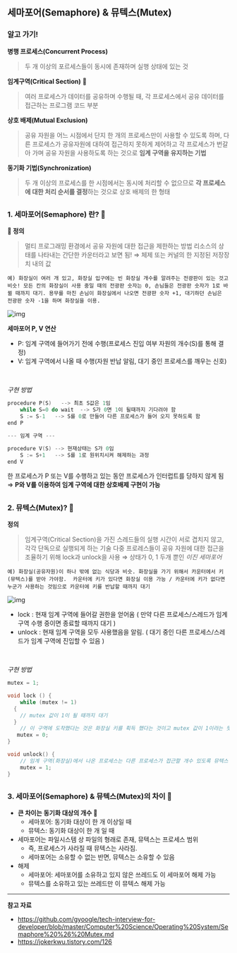 ## 세마포어(Semaphore) & 뮤텍스(Mutex)
### 알고 가기! 
**병행 프로세스(Concurrent Process)**
> 두 개 이상의 포르세스들이 동시에 존재하며 실행 상태에 있는 것

**임계구역(Critical Section)** 🌟
> 여러 프로세스가 데이터를 공유하며 수행될 때, 각 프로세스에서 공유 데이터를 접근하는 프로그램 코드 부분

**상호 배제(Mutual Exclusion)**
> 공유 자원을 어느 시점에서 단지 한 개의 프로세스만이 사용할 수 있도록 하며, 다른 프로세스가 공유자원에 대하여 접근하지 못하게 제어하고 각 프로세스가 번갈아 가며 공유 자원을 사용하도록 하는 것으로 **임계 구역을 유지하는 기법**

**동기화 기법(Synchronization)**
> 두 개 이상의 프로세스를 한 시점에서는 동시에 처리할 수 없으므로 **각 프로세스에 대한 처리 순서를 결정**하는 것으로 상호 배제의 한 형태

##

### 1. 세마포어(Semaphore) 란? 🌟
**🌟 정의**
> 멀티 프로그래밍 환경에서 공유 자원에 대한 접근을 제한하는 방법
> 리소스의 상태를 나타내는 간단한 카운터라고 보면 됨!  ⇒ 체제 또는 커널의 한 지정된 저장장치 내의 값

`예) 화장실이 여러 개 있고, 화장실 입구에는 빈 화장실 개수를 알려주는 전광판이 있는 것고 비슷!
모든 칸의 화장실이 사용 중일 때의 전광판 숫자는 0, 손님들은 전광판 숫자가 1로 바뀔 때까지 대기.
용무를 마친 손님이 화장실에서 나오면 전광판 숫자 +1, 대기하던 손님은 전광판 숫자 -1을 하며 화장실을 이용.`

![img](https://t1.daumcdn.net/cfile/tistory/99F46C3359E0A53A09)
<br>


**세마포어 P, V 연산**
- P: 임계 구역에 들어가기 전에 수행(프로세스 진입 여부 자원의 개수(S)를 통해 결정)
- V: 임계 구역에서 나올 때 수행(자원 반납 알림, 대기 중인 프로세스를 깨우는 신호)
<br>


*구현 방법*
```c
procedure P(S)   --> 최초 S값은 1임
    while S=0 do wait  --> S가 0면 1이 될때까지 기다려야 함
    S := S-1   --> S를 0로 만들어 다른 프로세스가 들어 오지 못하도록 함
end P

--- 임계 구역 ---

procedure V(S) --> 현재상태는 S가 0임
    S := S+1   --> S를 1로 원위치시켜 해제하는 과정
end V
```
한 프로세스가 P 또는 V를 수행하고 있는 동안 프로세스가 인터럽트를 당하지 않게 됨 ⇒ **P와 V를 이용하여 임계 구역에 대한 상호배제 구현이 가능**

##

### 2. 뮤텍스(Mutex)? 🌟
**정의**
> 임계구역(Critical Section)을 가진 스레드들의 실행 시간이 서로 겹치지 않고, 각각 단독으로 실행되게 하는 기술
> 다중 프로레스들이 공유 자원에 대한 접근을 조율하기 위해 lock과 unlock을 사용 ⇒ 상태가 0, 1 두개 뿐인 *이진 세마포어*

`예) 화장실(공유자원)이 하나 밖에 없는 식당과 비슷. 화장실을 가기 위해서 카운터에서 키(뮤텍스)를 받아 가야함. 
카운터에 키가 있다면 화장실 이용 가능 / 카운터에 키가 없다면 누군가 사용하는 것임으로 카운터에 키를 반납할 때까지 대기`

![img](https://blog.kakaocdn.net/dn/zhK18/btqt0az0Ula/LYv41yy8D5AqFK3ZSEc5vK/img.png)

* lock : 현재 임계 구역에 들어갈 권한을 얻어옴 ( 만약 다른 프로세스/스레드가 임계 구역 수행 중이면 종료할 때까지 대기 )
* unlock : 현재 임계 구역을 모두 사용했음을 알림. ( 대기 중인 다른 프로세스/스레드가 임계 구역에 진입할 수 있음 )

<br>

*구현 방법*
```c
mutex = 1;

void lock () {
	while (mutex != 1) 
  {
    // mutex 값이 1이 될 때까지 대기
  }
    // 이 구역에 도착했다는 것은 화장실 키를 획득 했다는 것이고 mutex 값이 1이라는 뜻. 이제 뮤텍스 값을 0으로 만들어 다른 프로세스(혹은 쓰레드)의 접근을 제한.
   mutex = 0;
}

void unlock() {
	// 임계 구역(화장실)에서 나온 프로세스는 다른 프로세스가 접근할 개수 있도록 뮤텍스 값을 1으로 만들어 락을 해제.
	mutex = 1;
}
```

##

### 3. 세마포어(Semaphore) & 뮤텍스(Mutex)의 차이 🌟
* **큰 차이는 동기화 대상의 개수 🌟**
	* 세마포어: 동기화 대상이 한 개 이상일 때
	* 뮤텍스: 동기화 대상이 한 개 일 때
* 세마포어는 파일시스템 상 파일의 형래로 존재, 뮤텍스는 프로세스 범위
	* 즉, 프로세스가 사라질 때 뮤텍스는 사라짐.
	* 세마포어는 소유할 수 없는 반면, 뮤텍스는 소유할 수 있음
* 해제
	* 세마포어: 세마포어를 소유하고 있지 않은 쓰레드도 이 세마포어 해제 가능
	* 뮤텍스를 소유하고 있는 쓰레드만 이 뮤텍스 해제 가능

---

**참고 자료**
* https://github.com/gyoogle/tech-interview-for-developer/blob/master/Computer%20Science/Operating%20System/Semaphore%20%26%20Mutex.md
* https://jokerkwu.tistory.com/126
